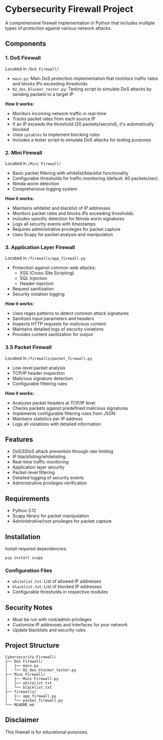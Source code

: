 # Cybersecurity Firewall Project

A comprehensive firewall implementation in Python that includes multiple types of protection against various network attacks.

## Components

### 1. DoS Firewall
Located in `/DoS Firewall/`
- `main.py`: Main DoS protection implementation that monitors traffic rates and blocks IPs exceeding thresholds
- `02_dos_blocker_tester.py`: Testing script to simulate DoS attacks by sending packets to a target IP

**How it works:**
- Monitors incoming network traffic in real-time
- Tracks packet rates from each source IP
- If an IP exceeds the threshold (20 packets/second), it's automatically blocked
- Uses `iptables` to implement blocking rules
- Includes a tester script to simulate DoS attacks for testing purposes

### 2. Mini Firewall 
Located in `/Mini Firewall/`
- Basic packet filtering with whitelist/blacklist functionality
- Configurable thresholds for traffic monitoring (default: 40 packets/sec)
- Nimda worm detection
- Comprehensive logging system

**How it works:**
- Maintains whitelist and blacklist of IP addresses
- Monitors packet rates and blocks IPs exceeding thresholds
- Includes specific detection for Nimda worm signatures
- Logs all security events with timestamps
- Requires administrative privileges for packet capture
- Uses Scapy for packet analysis and manipulation

### 3. Application Layer Firewall
Located in `/firewalls/app_firewall.py`
- Protection against common web attacks:
  - XSS (Cross-Site Scripting)
  - SQL Injection
  - Header injection
- Request sanitization
- Security violation logging

**How it works:**
- Uses regex patterns to detect common attack signatures
- Sanitizes input parameters and headers
- Inspects HTTP requests for malicious content
- Maintains detailed logs of security violations
- Provides content sanitization for output

### 3.5 Packet Firewall
Located in `/firewalls/packet_firewall.py`
- Low-level packet analysis
- TCP/IP header inspection
- Malicious signature detection
- Configurable filtering rules

**How it works:**
- Analyzes packet headers at TCP/IP level
- Checks packets against predefined malicious signatures
- Implements configurable filtering rules from JSON
- Maintains statistics per IP address
- Logs all violations with detailed information

## Features

- DoS/DDoS attack prevention through rate limiting
- IP blacklisting/whitelisting
- Real-time traffic monitoring
- Application layer security
- Packet-level filtering
- Detailed logging of security events
- Administrative privileges verification

## Requirements

- Python 3.12
- Scapy library for packet manipulation
- Administrative/root privileges for packet capture

## Installation

Install required dependencies:
```bash
pip install scapy
```

### Configuration Files
- `whitelist.txt`: List of allowed IP addresses
- `blacklist.txt`: List of blocked IP addresses
- Configurable thresholds in respective modules

## Security Notes

- Must be run with root/admin privileges
- Customize IP addresses and interfaces for your network
- Update blacklists and security rules

## Project Structure

```
Cybersecurity-Firewall/
├── DoS Firewall/
│   ├── main.py
│   └── 02_dos_blocker_tester.py
├── Mini Firewall/
│   ├── Mini Firewall.py
│   ├── whitelist.txt
│   └── blacklist.txt
├── firewalls/
│   ├── app_firewall.py
│   └── packet_firewall.py
└── README.md
```

## Disclaimer

This firewall is for educational purposes.

